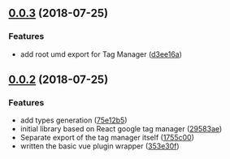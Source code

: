 <a name="0.0.3"></a>
## [0.0.3](https://github.com/cajames/vue-tag-manager/compare/v0.0.2...v0.0.3) (2018-07-25)


### Features

* add root umd export for Tag Manager ([d3ee16a](https://github.com/cajames/vue-tag-manager/commit/d3ee16a))



<a name="0.0.2"></a>
## [0.0.2](https://github.com/cajames/vue-tag-manager/compare/29583ae...v0.0.2) (2018-07-25)


### Features

* add types generation ([75e12b5](https://github.com/cajames/vue-tag-manager/commit/75e12b5))
* initial library based on React google tag manager ([29583ae](https://github.com/cajames/vue-tag-manager/commit/29583ae))
* Separate export of the tag manager itself ([1755c00](https://github.com/cajames/vue-tag-manager/commit/1755c00))
* written the basic vue plugin wrapper ([353e30f](https://github.com/cajames/vue-tag-manager/commit/353e30f))



